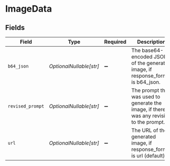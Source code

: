 # ImageData


## Fields

| Field                                                                                    | Type                                                                                     | Required                                                                                 | Description                                                                              |
| ---------------------------------------------------------------------------------------- | ---------------------------------------------------------------------------------------- | ---------------------------------------------------------------------------------------- | ---------------------------------------------------------------------------------------- |
| `b64_json`                                                                               | *OptionalNullable[str]*                                                                  | :heavy_minus_sign:                                                                       | The base64-encoded JSON of the generated image, if response_format is b64_json.          |
| `revised_prompt`                                                                         | *OptionalNullable[str]*                                                                  | :heavy_minus_sign:                                                                       | The prompt that was used to generate the image, if there was any revision to the prompt. |
| `url`                                                                                    | *OptionalNullable[str]*                                                                  | :heavy_minus_sign:                                                                       | The URL of the generated image, if response_format is url (default).                     |